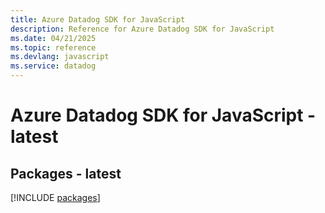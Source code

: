 ```yaml
---
title: Azure Datadog SDK for JavaScript
description: Reference for Azure Datadog SDK for JavaScript
ms.date: 04/21/2025
ms.topic: reference
ms.devlang: javascript
ms.service: datadog
---
```

# Azure Datadog SDK for JavaScript - latest
## Packages - latest
[!INCLUDE [packages](datadog-index.md)]